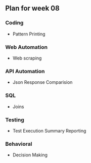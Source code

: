 ## Plan for week 08 ##

### Coding
- Pattern Printing

### Web Automation
- Web scraping

### API Automation
- Json Response Comparision 

### SQL
- Joins

### Testing
- Test Execution Summary Reporting

### Behavioral
- Decision Making
